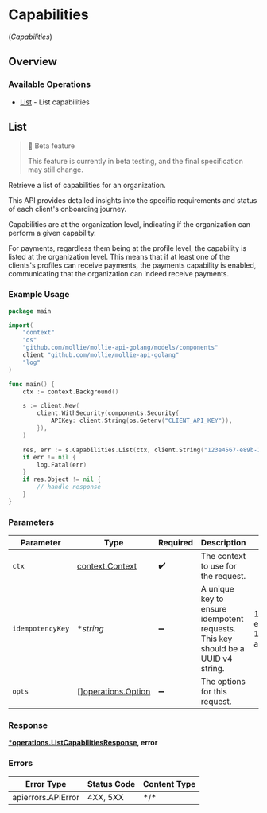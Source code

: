 # Capabilities
(*Capabilities*)

## Overview

### Available Operations

* [List](#list) - List capabilities

## List

> 🚧 Beta feature
>
> This feature is currently in beta testing, and the final specification may still change.

Retrieve a list of capabilities for an organization.

This API provides detailed insights into the specific requirements and status of each client's onboarding journey.

Capabilities are at the organization level, indicating if the organization can perform a given capability.

For payments, regardless them being at the profile level, the capability is listed at the organization level.
This means that if at least one of the clients's profiles can receive payments,
the payments capability is enabled, communicating that the organization can indeed receive payments.

### Example Usage

<!-- UsageSnippet language="go" operationID="list-capabilities" method="get" path="/capabilities" -->
```go
package main

import(
	"context"
	"os"
	"github.com/mollie/mollie-api-golang/models/components"
	client "github.com/mollie/mollie-api-golang"
	"log"
)

func main() {
    ctx := context.Background()

    s := client.New(
        client.WithSecurity(components.Security{
            APIKey: client.String(os.Getenv("CLIENT_API_KEY")),
        }),
    )

    res, err := s.Capabilities.List(ctx, client.String("123e4567-e89b-12d3-a456-426"))
    if err != nil {
        log.Fatal(err)
    }
    if res.Object != nil {
        // handle response
    }
}
```

### Parameters

| Parameter                                                                        | Type                                                                             | Required                                                                         | Description                                                                      | Example                                                                          |
| -------------------------------------------------------------------------------- | -------------------------------------------------------------------------------- | -------------------------------------------------------------------------------- | -------------------------------------------------------------------------------- | -------------------------------------------------------------------------------- |
| `ctx`                                                                            | [context.Context](https://pkg.go.dev/context#Context)                            | :heavy_check_mark:                                                               | The context to use for the request.                                              |                                                                                  |
| `idempotencyKey`                                                                 | **string*                                                                        | :heavy_minus_sign:                                                               | A unique key to ensure idempotent requests. This key should be a UUID v4 string. | 123e4567-e89b-12d3-a456-426                                                      |
| `opts`                                                                           | [][operations.Option](../../models/operations/option.md)                         | :heavy_minus_sign:                                                               | The options for this request.                                                    |                                                                                  |

### Response

**[*operations.ListCapabilitiesResponse](../../models/operations/listcapabilitiesresponse.md), error**

### Errors

| Error Type         | Status Code        | Content Type       |
| ------------------ | ------------------ | ------------------ |
| apierrors.APIError | 4XX, 5XX           | \*/\*              |